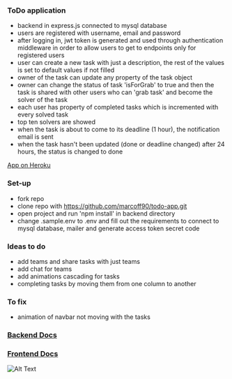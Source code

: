 ### ToDo application
- backend in express.js connected to mysql database
- users are registered with username, email and password
- after logging in, jwt token is generated and used through authentication middleware in order to allow users to get to endpoints only for registered users
- user can create a new task with just a description, the rest of the values is set to default values if not filled
- owner of the task can update any property of the task object
- owner can change the status of task 'isForGrab' to true and then the task is shared with other users who can 'grab task' and become the solver of the task
- each user has property of completed tasks which is incremented with every solved task
- top ten solvers are showed
- when the task is about to come to its deadline (1 hour), the notification email is sent
- when the task hasn't been updated (done or deadline changed) after 24 hours, the status is changed to done

[App on Heroku](https://todo-app-marcoff.herokuapp.com/)


### Set-up
- fork repo
- clone repo with https://github.com/marcoff90/todo-app.git
- open project and run 'npm install' in backend directory
- change .sample.env to .env and fill out the requirements to connect to mysql database, mailer and generate access token secret code


### Ideas to do
- add teams and share tasks with just teams
- add chat for teams
- add animations cascading for tasks
- completing tasks by moving them from one column to another

### To fix
- animation of navbar not moving with the tasks

### [Backend Docs](backend.md)

### [Frontend Docs](frontend.md)

![Alt Text](https://github.com/marcoff90/todo-app/blob/master/app_gif/ToDoApp-v10.gif)



